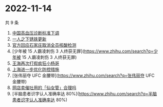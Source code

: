 # 2022-11-14

共 9 条

<!-- BEGIN -->
<!-- 最后更新时间 Mon Nov 14 2022 23:17:36 GMT+0800 (China Standard Time) -->

1. [中国高血压诊断标准下调](https://www.zhihu.com/search?q=中国高血压诊断标准下调)
1. [一人之下锈铁更新](https://www.zhihu.com/search?q=一人之下锈铁更新)
1. [官方回应石家庄取消全员核酸检测](https://www.zhihu.com/search?q=官方回应石家庄取消全员核酸检测)
1. [少年被 15 人霸凌刺伤 3 人终获无罪](https://www.zhihu.com/search?q=少年被 15 人霸凌刺伤 3 人终获无罪)
1. [王海再次打假疯狂小杨哥](https://www.zhihu.com/search?q=王海再次打假疯狂小杨哥)
1. [上海进一步优化防控措施](https://www.zhihu.com/search?q=上海进一步优化防控措施)
1. [张伟丽夺 UFC 金腰带](https://www.zhihu.com/search?q=张伟丽夺 UFC 金腰带)
1. [网店卖催吐用的「仙女管」合理吗](https://www.zhihu.com/search?q=网店卖催吐用的「仙女管」合理吗)
1. [半脑患者识字认人准确率达 80%](https://www.zhihu.com/search?q=半脑患者识字认人准确率达 80%)

<!-- END -->
